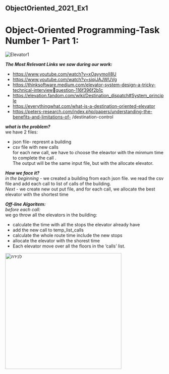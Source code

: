 ## ObjectOriented_2021_Ex1


# Object-Oriented Programming-Task Number 1- Part 1:

![Elevator1](https://user-images.githubusercontent.com/93086649/141957290-3393d480-9653-4597-814c-770febf18583.jpg)

***The Most Relevant Links we saw during our work:***
- https://www.youtube.com/watch?v=xOayymoIl8U
- https://www.youtube.com/watch?v=siqiJAJWUVg
- https://thinksoftware.medium.com/elevator-system-design-a-tricky-technical-interviewquestion-116f396f2b1c
- https://elevation.fandom.com/wiki/Destination_dispatch#System_principle
- https://everythingwhat.com/what-is-a-destination-oriented-elevator
- https://peters-research.com/index.php/papers/understanding-the-benefits-and-limitations-of-
 /destination-control

***what is the problem?***  
we have 2 files:  
- json file- represnt a building 
- csv file with new calls      
for each new call, we have to choose the eleavtor with the minmum time to complete the call .   
The output will be the same input file, but with the allocate elevator.

***How we face it?***   
  *in the beginning* - we created a building from each json file.
we read the csv file and add each call to list of calls of the building.  
*Next* - we create new out put file, and for each call, we allocate the best elevator with the shortest time


***Off-line Algoritem:***   
*before each call:*   
  we go throw all the elevators in the building:
  - calculate the time with all the stops the elevator already have
  - add the new call to temp_list_calls
  - calculate the whole route time include the new stops
  - allocate the elevator with the shorest time
 - Each elevator move over all the floors in the ‘calls’ list.  



<img width="368" alt="‏‏לכידה" src="https://user-images.githubusercontent.com/93086649/141956717-19ffcca5-158c-4ccb-ba39-25fce7ac4a93.PNG">
